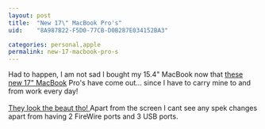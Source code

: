 ```yaml
---
layout: post
title:  "New 17\" MacBook Pro's"
uid:	"8A987B22-F5D0-77CB-D0B287E034152BA3"

categories: personal,apple
permalink: new-17-macbook-pro-s
---
```

Had to happen, I am not sad I bought my 15.4&quot; MacBook now that <a href="http://www.apple.com/macbookpro/">these new 17&quot; MacBook</a> Pro's have come out... since I have to carry mine to and from work every day!<br /><br /><a href="http://www.apple.com/macbookpro/">They look the beaut tho! </a>Apart from the screen I cant see any spek changes apart from having 2 FireWire ports and 3 USB ports.<br />